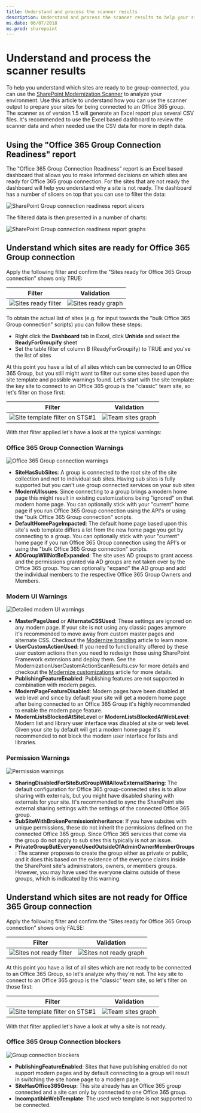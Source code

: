 ```yaml
---
title: Understand and process the scanner results
description: Understand and process the scanner results to help your sites be in optimal shape for connecting an Office 365 group to them.
ms.date: 06/07/2018
ms.prod: sharepoint
---
```


# Understand and process the scanner results

To help you understand which sites are ready to be group-connected, you can use the [SharePoint Modernization Scanner](https://github.com/SharePoint/PnP-Tools/tree/master/Solutions/SharePoint.Modernization) to analyze your environment. Use this article to understand how you can use the scanner output to prepare your sites for being connected to an Office 365 group. The scanner as of version 1.5 will generate an Excel report plus several CSV files. It's recommended to use the Excel based dashboard to review the scanner data and when needed use the CSV data for more in depth data.

## Using the "Office 365 Group Connection Readiness" report

The "Office 365 Group Connection Readiness" report is an Excel based dashboard that allows you to make informed decisions on which sites are ready for Office 365 group connection. For the sites that are not ready the dashboard will help you understand why a site is not ready. The dashboard has a number of slicers on top that you can use to filter the data:

![SharePoint Group connection readiness report slicers](media/modernize/groupifyscanner_slicers.png)

The filtered data is then presented in a number of charts:

![SharePoint Group connection readiness report graphs](media/modernize/groupifyscanner_graphs.png)

## Understand which sites are ready for Office 365 Group connection

Apply the following filter and confirm the "Sites ready for Office 365 Group connection" shows only TRUE:

Filter | Validation
---------|----------
![Sites ready filter](media/modernize/groupifyscanner_ready_1.png) | ![Sites ready graph](media/modernize/groupifyscanner_ready_2.png)

To obtain the actual list of sites (e.g. for input towards the "bulk Office 365 Group connection" scripts) you can follow these steps:

- Right click the **Dashboard** tab in Excel, click **Unhide** and select the **ReadyForGroupify** sheet
- Set the table filter of column B (ReadyForGroupify) to TRUE and you've the list of sites

At this point you have a list of all sites which can be connected to an Office 365 Group, but you still might want to filter out some sites based upon the site template and possible warnings found. Let's start with the site template: the key site to connect to an Office 365 group is the "classic" team site, so let's filter on those first:

Filter | Validation
---------|----------
![Site template filter on STS#1](media/modernize/groupifyscanner_ready_3.png) | ![Team sites graph](media/modernize/groupifyscanner_ready_4.png)

With that filter applied let's have a look at the typical warnings:

### Office 365 Group Connection Warnings

![Office 365 Group connection warnings](media/modernize/groupifyscanner_ready_5.png)

- **SiteHasSubSites**: A group is connected to the root site of the site collection and not to individual sub sites. Having sub sites is fully supported but you can't use group connected services on your sub sites
- **ModernUIIssues**: Since connecting to a group brings a modern home page this might result in existing customizations being "ignored" on that modern home page. You can optionally stick with your "current" home page if you run Office 365 Group connection using the API's or using the "bulk Office 365 Group connection" scripts.
- **DefaultHomePageImpacted**: The default home page based upon this site's web template differs a lot from the new home page you get by connecting to a group. You can optionally stick with your "current" home page if you run Office 365 Group connection using the API's or using the "bulk Office 365 Group connection" scripts.
- **ADGroupWillNotBeExpanded**: The site uses AD groups to grant access and the permissions granted via AD groups are not taken over by the Office 365 group. You can optionally "expand" the AD group and add the individual members to the respective Office 365 Group Owners and Members.

### Modern UI Warnings

![Detailed modern UI warnings](media/modernize/groupifyscanner_ready_6.png)

- **MasterPageUsed** or **AlternateCSSUsed**: These settings are ignored on any modern page. If your site is not using any classic pages anymore it's recommended to move away from custom master pages and alternate CSS. Checkout the [Modernize branding](modernize-branding.md) article to learn more.
- **UserCustomActionUsed**: If you need to functionality offered by these user custom actions then you need to redesign those using SharePoint Framework extensions and deploy them. See the ModernizationUserCustomActionScanResults.csv for more details and checkout the [Modernize customizations](modernize-customizations.md) article for more details.
- **PublishingFeatureEnabled**: Publishing features are not supported in combination with modern pages.
- **ModernPageFeatureDisabled**: Modern pages have been disabled at web level and since by default your site will get a modern home page after being connected to an Office 365 Group it's highly recommended to enable the modern page feature.
- **ModernListsBlockedAtSiteLevel** or **ModernListsBlockedAtWebLevel**: Modern list and library user interface was disabled at site or web level. Given your site by default will get a modern home page it's recommended to not block the modern user interface for lists and libraries.

### Permission Warnings

![Permission warnings](media/modernize/groupifyscanner_ready_7.png)

- **SharingDisabledForSiteButGroupWillAllowExternalSharing**: The default configuration for Office 365 group-connected sites is to allow sharing with externals, but you might have disabled sharing with externals for your site. It's recommended to sync the SharePoint site external sharing settings with the settings of the connected Office 365 group.
- **SubSiteWithBrokenPermissionInheritance**: If you have subsites with unique permissions, these do not inherit the permissions defined on the connected Office 365 group. Since Office 365 services that come via the group do not apply to sub sites this typically is not an issue.
- **PrivateGroupButEveryoneUsedOutsideOfAdminOwnerMemberGroups**: The scanner proposes to create the group either as private or public, and it does this based on the existence of the everyone claims inside the SharePoint site's administrators, owners, or members groups. However, you may have used the everyone claims outside of these groups, which is indicated by this warning.

## Understand which sites are not ready for Office 365 Group connection

Apply the following filter and confirm the "Sites ready for Office 365 Group connection" shows only FALSE:

Filter | Validation
---------|----------
![Sites not ready filter](media/modernize/groupifyscanner_notready_1.png) | ![Sites not ready graph](media/modernize/groupifyscanner_ready_2.png)

At this point you have a list of all sites which are not ready to be connected to an Office 365 Group, so let's analyze why they're not. The key site to connect to an Office 365 group is the "classic" team site, so let's filter on those first:

Filter | Validation
---------|----------
![Site template filter on STS#1](media/modernize/groupifyscanner_notready_3.png) | ![Team sites graph](media/modernize/groupifyscanner_notready_4.png)

With that filter applied let's have a look at why a site is not ready.

### Office 365 Group Connection blockers

![Group connection blockers](media/modernize/groupifyscanner_notready_5.png)

- **PublishingFeatureEnabled**: Sites that have publishing enabled do not support modern pages and by default connecting to a group will result in switching the site home page to a modern page.
- **SiteHasOffice365Group**: This site already has an Office 365 group connected and a site can only by connected to one Office 365 group.
- **IncompatibleWebTemplate**: The used web template is not supported to be connected.
